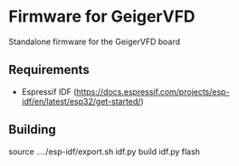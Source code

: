 # Firmware for GeigerVFD

Standalone firmware for the GeigerVFD board

## Requirements

* Espressif IDF (https://docs.espressif.com/projects/esp-idf/en/latest/esp32/get-started/)

## Building

source ..../esp-idf/export.sh
idf.py build
idf.py flash
